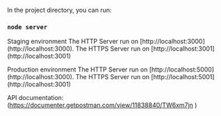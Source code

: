 In the project directory, you can run:

### `node server`

Staging environment
The HTTP Server run on [http://localhost:3000] (http://localhost:3000).
The HTTPS Server run on [http://localhost:3001] (http://localhost:3001)

Production environment
The HTTP Server run on [http://localhost:5000] (http://localhost:3000).
The HTTPS Server run on [http://localhost:5001] (http://localhost:3001)

API documentation: (https://documenter.getpostman.com/view/11838840/TW6xm7jn
)
